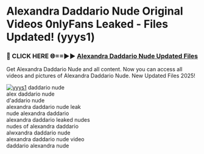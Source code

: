 # Alexandra Daddario Nude Original Videos 0nlyFans Leaked - Files Updated! (yyys1)

<h3>🔴 CLICK HERE 🌐==►► <a href="https://tinyurl.com/yrmya6cz" rel="nofollow">Alexandra Daddario Nude Updated Files</a></h3>

Get Alexandra Daddario Nude and all content. Now you can access all videos and pictures of Alexandra Daddario Nude. New Updated Files 2025!

[![yyys1](https://i.imgur.com/FMdXYCs.gif)](https://tinyurl.com/yrmya6cz)
daddario nude<br>
alex daddario nude<br>
d'addario nude<br>
alexandra daddario nude leak<br>
nude alexandra daddario<br>
alexandra daddario leaked nudes<br>
nudes of alexandra daddario<br>
alwxandra daddario nude<br>
alexandra daddario nude video<br>
daddario alexandra nude